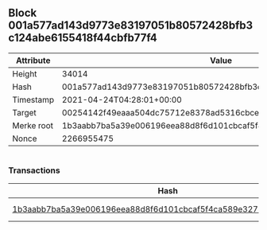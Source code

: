 ## Block 001a577ad143d9773e83197051b80572428bfb3c124abe6155418f44cbfb77f4

Attribute | Value
--- | ---
Height | 34014
Hash | 001a577ad143d9773e83197051b80572428bfb3c124abe6155418f44cbfb77f4
Timestamp | 2021-04-24T04:28:01+00:00
Target | 00254142f49eaaa504dc75712e8378ad5316cbcead634704b3734b6271167cc4
Merke root | 1b3aabb7ba5a39e006196eea88d8f6d101cbcaf5f4ca589e327803950ba3188a
Nonce | 2266955475

```

```

### Transactions

Hash | Amount
--- | ---
[1b3aabb7ba5a39e006196eea88d8f6d101cbcaf5f4ca589e327803950ba3188a](1b3aabb7ba5a39e006196eea88d8f6d101cbcaf5f4ca589e327803950ba3188a.md) | 10.00000000 SKEPTI 
